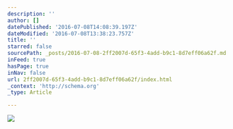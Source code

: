 ```yaml
---
description: ''
author: []
datePublished: '2016-07-08T14:08:39.197Z'
dateModified: '2016-07-08T13:38:23.757Z'
title: ''
starred: false
sourcePath: _posts/2016-07-08-2ff2007d-65f3-4add-b9c1-8d7eff06a62f.md
inFeed: true
hasPage: true
inNav: false
url: 2ff2007d-65f3-4add-b9c1-8d7eff06a62f/index.html
_context: 'http://schema.org'
_type: Article

---
```

![](https://the-grid-user-content.s3-us-west-2.amazonaws.com/a09760ce-0454-4e59-aef7-1dca1ee31193.jpg)